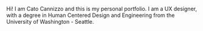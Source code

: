 Hi! I am Cato Cannizzo and this is my personal portfolio. I am a UX designer, with a degree in Human Centered Design and Engineering from the University of Washington - Seattle.
